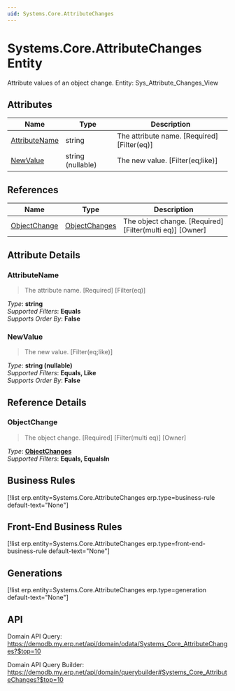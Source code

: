 ```yaml
---
uid: Systems.Core.AttributeChanges
---
```

# Systems.Core.AttributeChanges Entity

Attribute values of an object change. Entity: Sys_Attribute_Changes_View

## Attributes

| Name | Type | Description |
| ---- | ---- | --- |
| [AttributeName](Systems.Core.AttributeChanges.md#attributename) | string | The attribute name. [Required] [Filter(eq)] 
| [NewValue](Systems.Core.AttributeChanges.md#newvalue) | string (nullable) | The new value. [Filter(eq;like)] 

## References

| Name | Type | Description |
| ---- | ---- | --- |
| [ObjectChange](Systems.Core.AttributeChanges.md#objectchange) | [ObjectChanges](Systems.Core.ObjectChanges.md) | The object change. [Required] [Filter(multi eq)] [Owner] |


## Attribute Details

### AttributeName

> The attribute name. [Required] [Filter(eq)]

_Type_: **string**  
_Supported Filters_: **Equals**  
_Supports Order By_: **False**  

### NewValue

> The new value. [Filter(eq;like)]

_Type_: **string (nullable)**  
_Supported Filters_: **Equals, Like**  
_Supports Order By_: **False**  


## Reference Details

### ObjectChange

> The object change. [Required] [Filter(multi eq)] [Owner]

_Type_: **[ObjectChanges](Systems.Core.ObjectChanges.md)**  
_Supported Filters_: **Equals, EqualsIn**  



## Business Rules

[!list erp.entity=Systems.Core.AttributeChanges erp.type=business-rule default-text="None"]

## Front-End Business Rules

[!list erp.entity=Systems.Core.AttributeChanges erp.type=front-end-business-rule default-text="None"]

## Generations

[!list erp.entity=Systems.Core.AttributeChanges erp.type=generation default-text="None"]

## API

Domain API Query:
<https://demodb.my.erp.net/api/domain/odata/Systems_Core_AttributeChanges?$top=10>

Domain API Query Builder:
<https://demodb.my.erp.net/api/domain/querybuilder#Systems_Core_AttributeChanges?$top=10>

